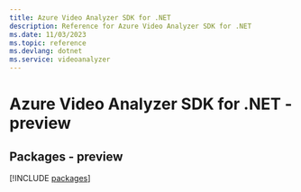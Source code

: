 ```yaml
---
title: Azure Video Analyzer SDK for .NET
description: Reference for Azure Video Analyzer SDK for .NET
ms.date: 11/03/2023
ms.topic: reference
ms.devlang: dotnet
ms.service: videoanalyzer
---
```

# Azure Video Analyzer SDK for .NET - preview
## Packages - preview
[!INCLUDE [packages](video-analyzer-index.md)]